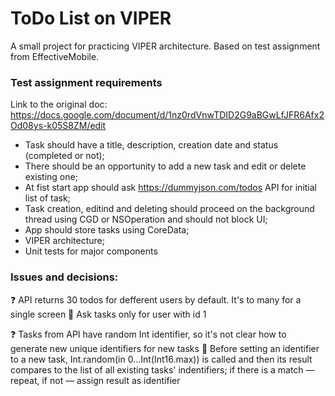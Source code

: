 # ToDo List on VIPER
A small project for practicing VIPER architecture. Based on test assignment from EffectiveMobile.

### Test assignment requirements
Link to the original doc: https://docs.google.com/document/d/1nz0rdVnwTDID2G9aBGwLfJFR6Afx2Od08ys-k05S8ZM/edit
- Task should have a title, description, creation date and status (completed or not);
- There should be an opportunity to add a new task and edit or delete existing one;
- At fist start app should ask https://dummyjson.com/todos API for initial list of task;
- Task creation, editind and deleting should proceed on the background thread using CGD or NSOperation and should not block UI;
- App should store tasks using CoreData;
- VIPER architecture;
- Unit tests for major components

### Issues and decisions:

❓ API returns 30 todos for defferent users by default. It's to many for a single screen
🩼 Ask tasks only for user with id 1

❓ Tasks from API have random Int identifier, so it's not clear how to generate new unique identifiers for new tasks
🩼 Before setting an identifier to a new task, Int.random(in 0...Int(Int16.max)) is called and then its result compares to the list of all existing tasks' indentifiers; if there is a match — repeat, if not — assign result as identifier
